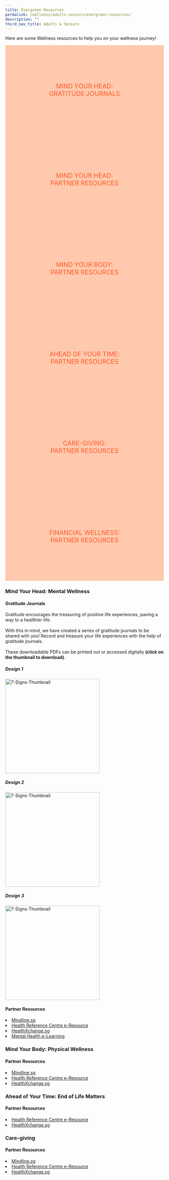 ```yaml
---
title: Evergreen Resources
permalink: /wellness/adults-seniors/evergreen-resources/
description: ""
third_nav_title: Adults & Seniors
---
```

<style type="text/css">
/* Links */
.content a { color: #322987; }
.content a:focus,
.content a:hover { color: #28216c; }

/* Button Outline */
.bp-button { padding-left: 1.5rem; padding-right: 1.5rem; }
.bp-button.is-primary-outline { border: 1px solid #322987; color: #322987; background-color: transparent; text-decoration: none; }
.bp-button.is-primary-outline:focus,
.bp-button.is-primary-outline:hover { border: 1px solid #322987; color: #cff2e8; background-color: #322987; text-decoration: none; }

/* Responsive Iframe */
.responsive-iframe { position: absolute; top: 0; left: 0; bottom: 0; right: 0; width: 100%; height: 100%; }
.responsive-iframe-container { position: relative; overflow: hidden; width: 100%; }
.responsive-iframe-container.ratio-16by9 { padding-top: 56.25%; }
.responsive-iframe-container.ratio-4by3 { padding-top: 75%; }
.responsive-iframe-container.ratio-3by2 { padding-top: 66.66%; }
.responsive-iframe-container.ratio-1by1 { padding-top: 100%; }

/* Click Box */
.clickbox { display: block; position: relative; width: 100%; padding-bottom: 56.25%; background-color: transparent; }
.clickbox span { padding: .5rem; }
.clickbox a { position: absolute; display: flex; width: 100%; height: 100%; align-items: center; justify-content: center; font-size: 1.25rem; text-align: center; text-decoration: none; text-transform: uppercase; }
.clickbox a:focus,
.clickbox a:hover { text-decoration: none; }

/* Thoughtful Tangerine */ 
.clickbox.is-thoughtful-tangerine { background-color: #ffc9ad; color: #FE5828; }
.clickbox.is-thoughtful-tangerine a { color: #FE5828; }
.clickbox.is-thoughtful-tangerine a:focus,
.clickbox.is-thoughtful-tangerine a:hover { background-color: #FE5828; color: #ffc9ad; }

</style>

Here are some Wellness resources to help you on your wellness journey!

<div class="row is-multiline">
  <div class="col is-one-third">
    <div class="clickbox is-thoughtful-tangerine">
      <a href="#gratitude-journals">
        <span>Mind Your Head: <br> Gratitude Journals</span>
      </a>
    </div>
  </div>
  <div class="col is-one-third">
    <div class="clickbox is-thoughtful-tangerine">
      <a href="#myh-resources">
        <span>Mind Your Head: <br>Partner Resources</span>
      </a>
    </div>
  </div>
  <div class="col is-one-third">
    <div class="clickbox is-thoughtful-tangerine">
      <a href="#myb-resources">
        <span>Mind Your Body:<br>Partner Resources</span>
      </a>
    </div>
  </div>
	<div class="col is-one-third">
    <div class="clickbox is-thoughtful-tangerine">
      <a href="#aoyt-resources">
        <span>Ahead Of Your Time: <br>Partner Resources</span>
      </a>
    </div>
  </div>
	<div class="col is-one-third">
    <div class="clickbox is-thoughtful-tangerine">
      <a href="#caregiving-resources">
        <span>Care-giving: <br>Partner Resources</span>
      </a>
    </div>
  </div>
	<div class="col is-one-third">
    <div class="clickbox is-thoughtful-tangerine">
      <a href="#fin-resources">
        <span>Financial Wellness: <br>Partner Resources</span>
      </a>
    </div>
  </div>
</div>

<h3><b>Mind Your Head: Mental Wellness</b></h3>

<!-- Gratitude Journals  -->
<h4 class="margin--bottom--lg" id="gratitude-journals"><b> Gratitude Journals</b></h4>
<p> Gratitude encourages the treasuring of positive life experiences, paving a way to a healthier life. <br><br>With this in mind, we have created a series of gratitude journals to be shared with you! Record and treasure your life experiences with the help of gratitude journals. <br><br>These downloadable PDFs can be printed out or accessed digitally <b>(click on the thumbnail to download)</b>.</p>


<h5>Design 1</h5>
<p><a href="/files/Wellness/Gratitude-Journal-Issue-1.pdf" target="_blank"><img src="/images/wellness/adults-and-seniors/gj-issue1.png" style="width:300px; text-align:left;" alt="7-Signs-Thumbnail"></a></p>

<h5>Design 2</h5>
<p><a href="/files/Wellness/Gratitude-Journal-Issue-2.pdf" target="_blank"><img src="/images/wellness/adults-and-seniors/gj-issue2.png" style="width:300px; text-align:left;" alt="7-Signs-Thumbnail"></a></p>

<h5>Design 3</h5>
<p><a href="/files/Wellness/Gratitude-Journal-Issue-3.pdf" target="_blank"><img src="/images/wellness/adults-and-seniors/gj-issue3.png" style="width:300px; text-align:left;" alt="7-Signs-Thumbnail"></a></p>

<!-- MYH Partner Resources  -->
<h4 class="margin--bottom--lg" id="myh-resources"><b> Partner Resources</b></h4>

<li><a href="#mindline-link">Mindline.sg</a><br>
<li><a href="#hrc-link">Health Reference Centre e-Resource</a></li>
<li><a href="#healthxchange-link">HealthXchange.sg</a></li>
<li><a href="#mentalhealth-link">Mental Health e-Learning</a></li>

<!-- MYB -->
<h3><b>Mind Your Body: Physical Wellness</b></h3>

<!-- MYB Partner Resources  -->
<h4 class="margin--bottom--lg" id="myb-resources"><b> Partner Resources</b></h4>

<li><a href="#mindline-link">Mindline.sg</a><br>
<li><a href="#hrc-link">Health Reference Centre e-Resource</a></li>
<li><a href="#healthxchange-link">HealthXchange.sg</a></li>

<!-- AOYT  -->
<h3><b>Ahead of Your Time: End of Life Matters</b></h3>

<!-- AOYT Partner Resources  -->
<h4 class="margin--bottom--lg" id="aoyt-resources"><b> Partner Resources</b></h4>

<li><a href="#hrc-link">Health Reference Centre e-Resource</a></li>
<li><a href="#healthxchange-link">HealthXchange.sg</a></li>

<!-- Care-giving  -->
<h3><b>Care-giving</b></h3>

<!-- Caregiving Partner Resources  -->
<h4 class="margin--bottom--lg" id="caregiving-resources"><b> Partner Resources</b></h4>

<li><a href="#mindline-link">Mindline.sg</a><br>
<li><a href="#hrc-link">Health Reference Centre e-Resource</a></li>
<li><a href="#healthxchange-link">HealthXchange.sg</a></li>